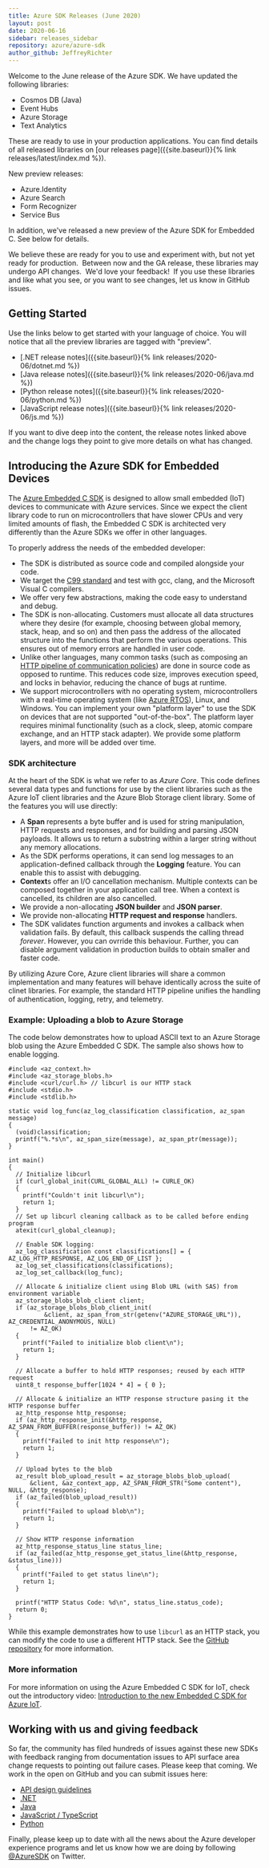 ```yaml
---
title: Azure SDK Releases (June 2020)
layout: post
date: 2020-06-16
sidebar: releases_sidebar
repository: azure/azure-sdk
author_github: JeffreyRichter
---
```


Welcome to the June release of the Azure SDK.  We have updated the following libraries:

* Cosmos DB (Java)
* Event Hubs
* Azure Storage
* Text Analytics

These are ready to use in your production applications.  You can find details of all released libraries on [our releases page]({{site.baseurl}}{% link releases/latest/index.md %}).

New preview releases:

* Azure.Identity
* Azure Search
* Form Recognizer
* Service Bus

In addition, we've released a new preview of the Azure SDK for Embedded C.  See below for details.

We believe these are ready for you to use and experiment with, but not yet ready for production.  Between now and the GA release, these libraries may undergo API changes.  We'd love your feedback!  If you use these libraries and like what you see, or you want to see changes, let us know in GitHub issues.

## Getting Started

Use the links below to get started with your language of choice.  You will notice that all the preview libraries are tagged with "preview".

* [.NET release notes]({{site.baseurl}}{% link releases/2020-06/dotnet.md %})
* [Java release notes]({{site.baseurl}}{% link releases/2020-06/java.md %})
* [Python release notes]({{site.baseurl}}{% link releases/2020-06/python.md %})
* [JavaScript release notes]({{site.baseurl}}{% link releases/2020-06/js.md %})

If you want to dive deep into the content, the release notes linked above and the change logs they point to give more details on what has changed.

## Introducing the Azure SDK for Embedded Devices

The [Azure Embedded C SDK](https://github.com/Azure/azure-sdk-for-c) is designed to allow small embedded (IoT) devices to communicate with Azure services.  Since we expect the client library code to run on microcontrollers that have slower CPUs and very limited amounts of flash, the Embedded C SDK is architected very differently than the Azure SDKs we offer in other languages.

To properly address the needs of the embedded developer:

* The SDK is distributed as source code and compiled alongside your code.
* We target the [C99 standard](http://www.open-std.org/jtc1/sc22/wg14/) and test with gcc, clang, and the Microsoft Visual C compilers.
* We offer very few abstractions, making the code easy to understand and debug.
* The SDK is non-allocating.  Customers must allocate all data structures where they desire (for example, choosing between global memory, stack, heap, and so on) and then pass the address of the allocated structure into the functions that perform the various operations.  This ensures out of memory errors are handled in user code.
* Unlike other languages, many common tasks (such as composing an [HTTP pipeline of communication policies](https://channel9.msdn.com/Shows/On-NET/Understanding-the-AzureCore-library)) are done in source code as opposed to runtime.  This reduces code size, improves execution speed, and locks in behavior, reducing the chance of bugs at runtime.
* We support microcontrollers with no operating system, microcontrollers with a real-time operating system (like [Azure RTOS](https://azure.microsoft.com/en-us/services/rtos/)), Linux, and Windows.  You can implement your own "platform layer" to use the SDK on devices that are not supported "out-of-the-box".  The platform layer requires minimal functionality (such as a clock, sleep, atomic compare exchange, and an HTTP stack adapter).  We provide some platform layers, and more will be added over time.

### SDK architecture

At the heart of the SDK is what we refer to as _Azure Core_.  This code defines several data types and functions for use by the client libraries such as the Azure IoT client libraries and the Azure Blob Storage client library.  Some of the features you will use directly:

* A **Span** represents a byte buffer and is used for string manipulation, HTTP requests and responses, and for building and parsing JSON payloads.  It allows us to return a substring within a larger string without any memory allocations.
* As the SDK performs operations, it can send log messages to an application-defined callback through the **Logging** feature.  You can enable this to assist with debugging.
* **Context**s offer an I/O cancellation mechanism.  Multiple contexts can be composed together in your application call tree.  When a context is cancelled, its children are also cancelled.
* We provide a non-allocating **JSON builder** and **JSON parser**.
* We provide non-allocating **HTTP request and response** handlers.
* The SDK validates function arguments and invokes a callback when validation fails.  By default, this callback suspends the calling thread _forever_.  However, you can ovrride this behaviour.  Further, you can disable argument validation in production builds to obtain smaller and faster code.

By utilizing Azure Core, Azure client libraries will share a common implementation and many features will behave identically across the suite of clinet libraries.  For example, the standard HTTP pipeline unifies the handling of authentication, logging, retry, and telemetry.


### Example: Uploading a blob to Azure Storage

The code below demonstrates how to upload ASCII text to an Azure Storage blob using the Azure Embedded C SDK.  The sample also shows how to enable logging.  

```clang
#include <az_context.h>
#include <az_storage_blobs.h>
#include <curl/curl.h> // libcurl is our HTTP stack
#include <stdio.h>
#include <stdlib.h>

static void log_func(az_log_classification classification, az_span message)
{
  (void)classification;
  printf("%.*s\n", az_span_size(message), az_span_ptr(message));
}

int main()
{
  // Initialize libcurl
  if (curl_global_init(CURL_GLOBAL_ALL) != CURLE_OK)
  {
    printf("Couldn't init libcurl\n");
    return 1;
  }
  // Set up libcurl cleaning callback as to be called before ending program
  atexit(curl_global_cleanup);

  // Enable SDK logging:
  az_log_classification const classifications[] = { AZ_LOG_HTTP_RESPONSE, AZ_LOG_END_OF_LIST };
  az_log_set_classifications(classifications);
  az_log_set_callback(log_func);

  // Allocate & initialize client using Blob URL (with SAS) from environment variable
  az_storage_blobs_blob_client client;
  if (az_storage_blobs_blob_client_init(
          &client, az_span_from_str(getenv("AZURE_STORAGE_URL")), AZ_CREDENTIAL_ANONYMOUS, NULL)
      != AZ_OK)
  {
    printf("Failed to initialize blob client\n");
    return 1;
  }

  // Allocate a buffer to hold HTTP responses; reused by each HTTP request
  uint8_t response_buffer[1024 * 4] = { 0 };

  // Allocate & initialize an HTTP response structure pasing it the HTTP response buffer
  az_http_response http_response;
  if (az_http_response_init(&http_response, AZ_SPAN_FROM_BUFFER(response_buffer)) != AZ_OK)
  {
    printf("Failed to init http response\n");
    return 1;
  }

  // Upload bytes to the blob
  az_result blob_upload_result = az_storage_blobs_blob_upload(
      &client, &az_context_app, AZ_SPAN_FROM_STR("Some content"), NULL, &http_response);
  if (az_failed(blob_upload_result))
  {
    printf("Failed to upload blob\n");
    return 1;
  }

  // Show HTTP response information
  az_http_response_status_line status_line;
  if (az_failed(az_http_response_get_status_line(&http_response, &status_line)))
  {
    printf("Failed to get status line\n");
    return 1;
  }

  printf("HTTP Status Code: %d\n", status_line.status_code);
  return 0;
}
```

While this example demonstrates how to use `libcurl` as an HTTP stack, you can modify the code to use a different HTTP stack.  See the [GitHub repository](https://github.com/Azure/azure-sdk-for-c) for more information.

### More information

For more information on using the Azure Embedded C SDK for IoT, check out the introductory video: [Introduction to the new Embedded C SDK for Azure IoT](https://channel9.msdn.com/Shows/Internet-of-Things-Show/Introduction-to-the-new-Embedded-C-SDK-for-Azure-IoT).

## Working with us and giving feedback

So far, the community has filed hundreds of issues against these new SDKs with feedback ranging from documentation issues to API surface area change requests to pointing out failure cases.  Please keep that coming.  We work in the open on GitHub and you can submit issues here:

* [API design guidelines](https://github.com/Azure/azure-sdk/)
* [.NET](https://github.com/Azure/azure-sdk-for-net)
* [Java](https://github.com/Azure/azure-sdk-for-java)
* [JavaScript / TypeScript](https://github.com/Azure/azure-sdk-for-js)
* [Python](https://github.com/Azure/azure-sdk-for-python)

Finally, please keep up to date with all the news about the Azure developer experience programs and let us know how we are doing by following [@AzureSDK](https://twitter.com/AzureSDK) on Twitter.
